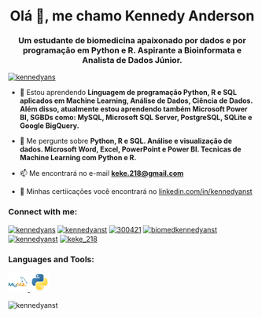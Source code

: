 <h1 align="center">Olá 👋, me chamo Kennedy Anderson</h1>
<h3 align="center">Um estudante de biomedicina apaixonado por dados e por programação em Python e R. Aspirante a Bioinformata e Analista de Dados Júnior.</h3>

<p align="left"> <a href="https://twitter.com/kennedyans" target="blank"><img src="https://img.shields.io/twitter/follow/kennedyans?logo=twitter&style=for-the-badge" alt="kennedyans" /></a> </p>

- 🌱 Estou aprendendo **Linguagem de programação Python, R e SQL aplicados em Machine Learning, Análise de Dados, Ciência de Dados. Além disso, atualmente estou aprendendo também Microsoft Power BI, SGBDs como: MySQL, Microsoft SQL Server, PostgreSQL, SQLite e Google BigQuery.**

- 💬 Me pergunte sobre **Python, R e SQL. Análise e visualização de dados. Microsoft Word, Excel, PowerPoint e Power BI. Tecnicas de Machine Learning com Python e R.**

- 📫 Me encontrará no e-mail **keke.218@gmail.com**

- 📄 Minhas certiicações você encontrará no [linkedin.com/in/kennedyanst](linkedin.com/in/kennedyanst)

<h3 align="left">Connect with me:</h3>
<p align="left">
<a href="https://twitter.com/kennedyans" target="blank"><img align="center" src="https://raw.githubusercontent.com/rahuldkjain/github-profile-readme-generator/master/src/images/icons/Social/twitter.svg" alt="kennedyans" height="30" width="40" /></a>
<a href="https://linkedin.com/in/kennedyanst" target="blank"><img align="center" src="https://raw.githubusercontent.com/rahuldkjain/github-profile-readme-generator/master/src/images/icons/Social/linked-in-alt.svg" alt="kennedyanst" height="30" width="40" /></a>
<a href="https://stackoverflow.com/users/300421" target="blank"><img align="center" src="https://raw.githubusercontent.com/rahuldkjain/github-profile-readme-generator/master/src/images/icons/Social/stack-overflow.svg" alt="300421" height="30" width="40" /></a>
<a href="https://kaggle.com/biomedkennedyanst" target="blank"><img align="center" src="https://raw.githubusercontent.com/rahuldkjain/github-profile-readme-generator/master/src/images/icons/Social/kaggle.svg" alt="biomedkennedyanst" height="30" width="40" /></a>
<a href="https://instagram.com/kennedyanst" target="blank"><img align="center" src="https://raw.githubusercontent.com/rahuldkjain/github-profile-readme-generator/master/src/images/icons/Social/instagram.svg" alt="kennedyanst" height="30" width="40" /></a>
<a href="https://www.hackerrank.com/keke_218" target="blank"><img align="center" src="https://raw.githubusercontent.com/rahuldkjain/github-profile-readme-generator/master/src/images/icons/Social/hackerrank.svg" alt="keke_218" height="30" width="40" /></a>
</p>

<h3 align="left">Languages and Tools:</h3>
<p align="left"> <a href="https://www.mysql.com/" target="_blank" rel="noreferrer"> <img src="https://raw.githubusercontent.com/devicons/devicon/master/icons/mysql/mysql-original-wordmark.svg" alt="mysql" width="40" height="40"/> </a> <a href="https://www.python.org" target="_blank" rel="noreferrer"> <img src="https://raw.githubusercontent.com/devicons/devicon/master/icons/python/python-original.svg" alt="python" width="40" height="40"/> </a> </p>

<p><img align="center" src="https://github-readme-stats.vercel.app/api/top-langs?username=kennedyanst&show_icons=true&locale=en&layout=compact" alt="kennedyanst" /></p>



<!---

- 👋 Hi, I’m @kennedyanst
- 👀 I’m interested in ...
- 🌱 I’m currently learning ...
- 💞️ I’m looking to collaborate on ...
- 📫 How to reach me ...


kennedyanst/kennedyanst is a ✨ special ✨ repository because its `README.md` (this file) appears on your GitHub profile.
You can click the Preview link to take a look at your changes.
--->
